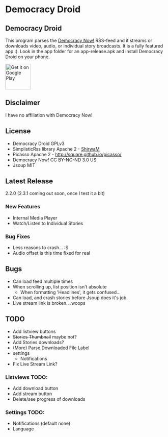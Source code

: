 Democracy Droid
===============

## Democracy Droid
This program parses the [Democracy Now!](http://democracynow.org) RSS-feed and it streams or downloads video, audio, or individual story broadcasts. It is a fully featured app :). Look in the app folder for an app-release.apk and install Democracy Droid on your phone.

[<img src="https://play.google.com/intl/en_us/badges/images/generic/en_badge_web_generic.png"
      alt="Get it on Google Play"
      height="80">](https://play.google.com/store/apps/details?id=com.workingagenda.democracydroid)
      
## Disclaimer
I have no affiliation with Democracy Now!

## License
- Democracy Droid GPLv3
- SimplisticRss library Apache 2 - [ShirwaM](https://github.com/ShirwaM/Simplistic-RSS)
- Picasso Apache 2 - http://square.github.io/picasso/
- Democracy Now! CC BY-NC-ND 3.0 US
- Jsoup MIT

## Latest Release
2.2.0 (2.3.1 coming out soon, once I test it a bit)

### New Features
- Internal Media Player
- Watch/Listen to Individual Stories

### Bug Fixes
- Less reasons to crash... :S
- Audio offset is this time fixed for real

## Bugs
- Can load feed multiple times
- When scrolling up, list position isn't absolute
  - When formatting 'Headlines', it gets confused...
- Can load, and crash stories before Jsoup does it's job.
- Live stream link is broken.. .woops

## TODO
- Add listview buttons
- ~~Stories Thumbnail~~ maybe not?
- Add Stories downloads?
- (More) Parse Downloaded File Label
- settings
   - Notifications
- Fix Live Stream Link?

### Listviews TODO:
- Add download button
- Add stream button
- Delete/see progress of downloads

### Settings TODO:
- Notifications (default none)
- Language
